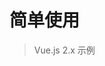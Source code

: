 # 简单使用
> Vue.js 2.x 示例

<div id="ied" class="ied" ref="ied"></div>

<script>
import IEditor from '../src/core/ieditor';

export default {
  mounted() {
    const edit = new IEditor(this.$refs.ied);
    edit.init();
    console.log(edit, 'IEditor');
  }
};
</script>

<!-- <div>
  <p>
    <input type="file" @change="changeFile">
    <button @click="boldFn">加粗{{activeDatas.bold}}</button>
    <select @change="fontsizeFn" v-model="activeDatas.fontsize">
      <option value="false">选择字号</option>
      <option :value="slist" v-for="(slist, index) in sizeList" :key="index">{{slist}}</option>
    </select>
  </p>
  <p>
  </p>
  <div ref="text" contenteditable="true" class="diy-text"></div>
</div>

<script>
import IEditor from '../src/core/ieditor';

export default {
  data() {
    return {
      sizeList: ['20px', '30px'],
      activeDatas: {
        fontsize: false,
        bold: false,
      },
    };
  },
  mounted() {
    // const edit = new IEditor(this.$refs.ied);
    this.edit = new IEditor({
      // el: this.$refs.ied,
      diy: {
        menu: true,
        text: this.$refs.text,
        active: result => {
          this.handleActive(result);
        },
      },
    });

    this.edit.init();
  },
  methods: {
    handleActive(result) {
      Object.keys(result).forEach(resultKey => {
        let oneActive = result[resultKey];
        if (resultKey === 'fontsize') {
          oneActive = this.sizeList.indexOf(result[resultKey]) > -1 ? result[resultKey] : false;
        }
        Object.assign(this.activeDatas, {
          [resultKey]: oneActive
        });
      });
    },
    boldFn() {
      this.edit.menu.clicks.bold();
    },
    fontsizeFn(ev) {
      this.edit.menu.clicks.fontsize(ev.target.value);
    },
    changeFile(ev) {
      this.edit.menu.clicks.image(ev);
    },
  },
};
</script> -->

<style lang="scss">
// IEditor 样式
@import './style/ieditor.scss';

.diy-text {
  border: 2px solid #1996f9;
  height: 200px;
  overflow: auto;
}
</style>
